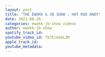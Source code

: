 ```yaml
---
layout: post
title: "THE EWOKK & JB SHOW : HOT ROD ANDY"
date: 2021-08-26
categories: ewokk-jb-show videos
author: ewokk-jb-show
spotify_track_id: 
youtube_video_id: Tk3IcUxbL3M
apple_track_id: 
youtube_metadata: 
---
```

